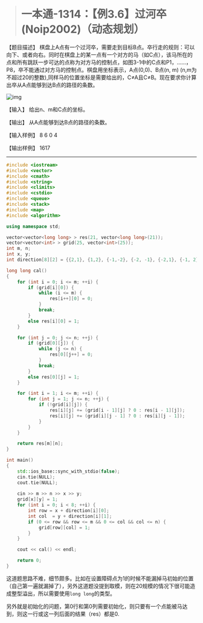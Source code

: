 > # 一本通-1314：【例3.6】过河卒(Noip2002)（动态规划）

【题目描述】
棋盘上A点有一个过河卒，需要走到目标B点。卒行走的规则：可以向下、或者向右。同时在棋盘上的某一点有一个对方的马（如C点），该马所在的点和所有跳跃一步可达的点称为对方马的控制点，如图3-1中的C点和P1，……，P8，卒不能通过对方马的控制点。棋盘用坐标表示，A点(0,0)、B点(n, m) (n,m为不超过20的整数),同样马的位置坐标是需要给出的，C≠A且C≠B。现在要求你计算出卒从A点能够到达B点的路径的条数。

![img](http://ybt.ssoier.cn:8088/pic/1314.gif)

【输入】
给出n、m和C点的坐标。

【输出】
从A点能够到达B点的路径的条数。

【输入样例】
8 6 0 4

【输出样例】
1617

----

```c++
#include <iostream>
#include <vector>
#include <cmath>
#include <string>
#include <climits>
#include <cstdio>
#include <queue>
#include <stack>
#include <map>
#include <algorithm>

using namespace std;

vector<vector<long long> > res(21, vector<long long>(21));
vector<vector<int> > grid(25, vector<int>(25));
int m, n;
int x, y;
int direction[8][2] = {{2,1}, {1,2}, {-1,-2}, {-2, -1}, {-2,1}, {-1, 2}, {2, -1}, {1, -2}};

long long cal()
{
	for (int i = 0; i <= m; ++i) {
		if (grid[i][0]) {
			while (i <= m) {
				res[i++][0] = 0;
			}
			break;
		}
		else res[i][0] = 1;
	}

	for (int j = 0; j <= n; ++j) {
		if (grid[0][j]) {
			while (j <= n) {
				res[0][j++] = 0;
			}
			break;
		}
		else res[0][j] = 1;
	}

	for (int i = 1; i <= m; ++i) {
		for (int j = 1; j <= n; ++j) {
			if (!grid[i][j]) {
				res[i][j] += (grid[i - 1][j] ? 0 : res[i - 1][j]);
				res[i][j] += (grid[i][j - 1] ? 0 : res[i][j - 1]);
			}
		}
	}

	return res[m][n];
}

int main()
{
    std::ios_base::sync_with_stdio(false);
    cin.tie(NULL);
    cout.tie(NULL);
    
    cin >> m >> n >> x >> y;
    grid[x][y] = 1;
    for (int i = 0; i < 8; ++i) {
    	int row = x + direction[i][0];
    	int col	 = y + direction[i][1];
    	if (0 <= row && row <= m && 0 <= col && col <= n) {
    		grid[row][col] = 1;
    	}
    }

    cout << cal() << endl;

    return 0;
}
```

这道题思路不难，细节颇多。比如在设置障碍点为1的时候不能漏掉马初始的位置（自己第一遍就漏掉了），另外这道题没提到取模，则在20规模的情况下很可能造成整型溢出，所以需要使用`long long`的类型。

另外就是初始化的问题，第0行和第0列需要初始化，则只要有一个点能被马达到，则这一行或这一列后面的结果（res）都是0.